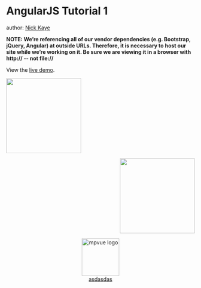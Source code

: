 AngularJS Tutorial 1
====================

author: [Nick Kaye](http://www.nickkaye.com)

**NOTE:  We’re referencing all of our vendor dependencies (e.g. Bootstrap, jQuery, Angular) at outside URLs.   Therefore, it is necessary to host our site while we’re working on it.  Be sure we are viewing it in a browser with http:// -- not file://**

View the [live demo](http://nickckaye.github.io/angularjs-tutorial-1).

<p align="center">
	<p align="left">
		<img src="https://img.cdn.aliyun.dcloud.net.cn/guide/uniapp/app_download.png" width="200"/>
	</p>
	<p align="right">
		<img src="https://img.cdn.aliyun.dcloud.net.cn/guide/uniapp/gh_33446d7f7a26_430.jpg" width="200"/>
	</p>
		
</p >
<p align="center">
		<a href="http://mpvue.com" target="_blank" rel="noopener noreferrer"><img width="100" src="https://img.cdn.aliyun.dcloud.net.cn/guide/uniapp/gh_33446d7f7a26_430.jpg" alt="mpvue logo"></a>
	<br/>
		<a href="http://mpvue.com" target="_blank" rel="noopener noreferrer">asdasdas</a>
	</p>
